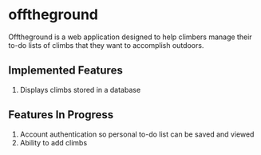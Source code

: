 # offtheground

Offtheground is a web application designed to help climbers manage their to-do lists of climbs that they want to accomplish outdoors.

## Implemented Features
1. Displays climbs stored in a database 

## Features In Progress
1. Account authentication so personal to-do list can be saved and viewed
2. Ability to add climbs